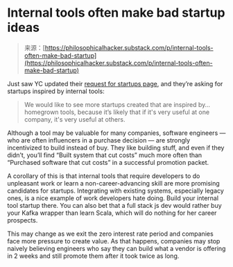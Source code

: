 <!--yml
category: 未分类
date: 2024-05-27 14:50:29
-->

# Internal tools often make bad startup ideas

> 来源：[https://philosophicalhacker.substack.com/p/internal-tools-often-make-bad-startup](https://philosophicalhacker.substack.com/p/internal-tools-often-make-bad-startup)

Just saw YC updated their [request for startups page](https://www.ycombinator.com/rfs#developer-tools-inspired-by-existing-internal-tools), and they’re asking for startups inspired by internal tools:

> We would like to see more startups created that are inspired by…homegrown tools, because it’s likely that if it's very useful at one company, it's very useful at others.

Although a tool may be valuable for many companies, software engineers — who are often influencers in a purchase decision — are strongly incentivized to build instead of buy. They like building stuff, and even if they didn’t, you’ll find “Built system that cut costs” much more often than “Purchased software that cut costs” in a successful promotion packet.

A corollary of this is that internal tools that require developers to do unpleasant work or learn a non-career-advancing skill are more promising candidates for startups. Integrating with existing systems, especially legacy ones, is a nice example of work developers hate doing. Build your internal tool startup there. You can also bet that a full stack js dev would rather buy your Kafka wrapper than learn Scala, which will do nothing for her career prospects.

This may change as we exit the zero interest rate period and companies face more pressure to create value. As that happens, companies may stop naively believing engineers who say they can build what a vendor is offering in 2 weeks and still promote them after it took twice as long.